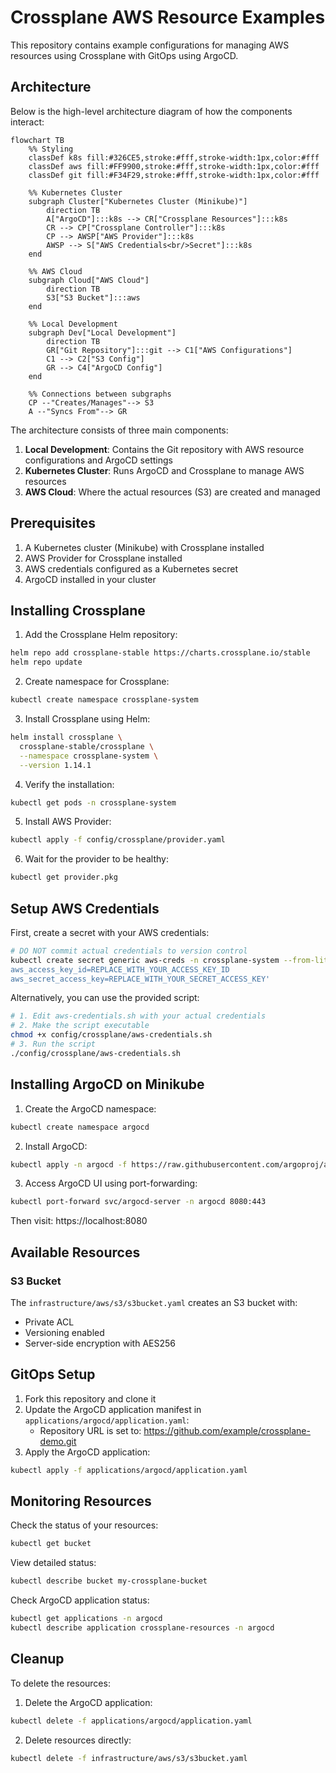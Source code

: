 # Crossplane AWS Resource Examples

This repository contains example configurations for managing AWS resources using Crossplane with GitOps using ArgoCD.

## Architecture

Below is the high-level architecture diagram of how the components interact:

```mermaid
flowchart TB
    %% Styling
    classDef k8s fill:#326CE5,stroke:#fff,stroke-width:1px,color:#fff
    classDef aws fill:#FF9900,stroke:#fff,stroke-width:1px,color:#fff
    classDef git fill:#F34F29,stroke:#fff,stroke-width:1px,color:#fff

    %% Kubernetes Cluster
    subgraph Cluster["Kubernetes Cluster (Minikube)"]
        direction TB
        A["ArgoCD"]:::k8s --> CR["Crossplane Resources"]:::k8s
        CR --> CP["Crossplane Controller"]:::k8s
        CP --> AWSP["AWS Provider"]:::k8s
        AWSP --> S["AWS Credentials<br/>Secret"]:::k8s
    end

    %% AWS Cloud
    subgraph Cloud["AWS Cloud"]
        direction TB
        S3["S3 Bucket"]:::aws
    end

    %% Local Development
    subgraph Dev["Local Development"]
        direction TB
        GR["Git Repository"]:::git --> C1["AWS Configurations"]
        C1 --> C2["S3 Config"]
        GR --> C4["ArgoCD Config"]
    end

    %% Connections between subgraphs
    CP --"Creates/Manages"--> S3
    A --"Syncs From"--> GR
```

The architecture consists of three main components:
1. **Local Development**: Contains the Git repository with AWS resource configurations and ArgoCD settings
2. **Kubernetes Cluster**: Runs ArgoCD and Crossplane to manage AWS resources
3. **AWS Cloud**: Where the actual resources (S3) are created and managed

## Prerequisites

1. A Kubernetes cluster (Minikube) with Crossplane installed
2. AWS Provider for Crossplane installed
3. AWS credentials configured as a Kubernetes secret
4. ArgoCD installed in your cluster

## Installing Crossplane

1. Add the Crossplane Helm repository:
```bash
helm repo add crossplane-stable https://charts.crossplane.io/stable
helm repo update
```

2. Create namespace for Crossplane:
```bash
kubectl create namespace crossplane-system
```

3. Install Crossplane using Helm:
```bash
helm install crossplane \
  crossplane-stable/crossplane \
  --namespace crossplane-system \
  --version 1.14.1
```

4. Verify the installation:
```bash
kubectl get pods -n crossplane-system
```

5. Install AWS Provider:
```bash
kubectl apply -f config/crossplane/provider.yaml
```

6. Wait for the provider to be healthy:
```bash
kubectl get provider.pkg
```

## Setup AWS Credentials

First, create a secret with your AWS credentials:

```bash
# DO NOT commit actual credentials to version control
kubectl create secret generic aws-creds -n crossplane-system --from-literal=credentials='[default]
aws_access_key_id=REPLACE_WITH_YOUR_ACCESS_KEY_ID
aws_secret_access_key=REPLACE_WITH_YOUR_SECRET_ACCESS_KEY'
```

Alternatively, you can use the provided script:
```bash
# 1. Edit aws-credentials.sh with your actual credentials
# 2. Make the script executable
chmod +x config/crossplane/aws-credentials.sh
# 3. Run the script
./config/crossplane/aws-credentials.sh
```

## Installing ArgoCD on Minikube

1. Create the ArgoCD namespace:
```bash
kubectl create namespace argocd
```

2. Install ArgoCD:
```bash
kubectl apply -n argocd -f https://raw.githubusercontent.com/argoproj/argo-cd/stable/manifests/install.yaml
```

3. Access ArgoCD UI using port-forwarding:
```bash
kubectl port-forward svc/argocd-server -n argocd 8080:443
```
Then visit: https://localhost:8080

## Available Resources

### S3 Bucket
The `infrastructure/aws/s3/s3bucket.yaml` creates an S3 bucket with:
- Private ACL
- Versioning enabled
- Server-side encryption with AES256

## GitOps Setup

1. Fork this repository and clone it
2. Update the ArgoCD application manifest in `applications/argocd/application.yaml`:
   - Repository URL is set to: https://github.com/example/crossplane-demo.git
3. Apply the ArgoCD application:
```bash
kubectl apply -f applications/argocd/application.yaml
```

## Monitoring Resources

Check the status of your resources:
```bash
kubectl get bucket
```

View detailed status:
```bash
kubectl describe bucket my-crossplane-bucket
```

Check ArgoCD application status:
```bash
kubectl get applications -n argocd
kubectl describe application crossplane-resources -n argocd
```

## Cleanup

To delete the resources:
1. Delete the ArgoCD application:
```bash
kubectl delete -f applications/argocd/application.yaml
```

2. Delete resources directly:
```bash
kubectl delete -f infrastructure/aws/s3/s3bucket.yaml
``` 